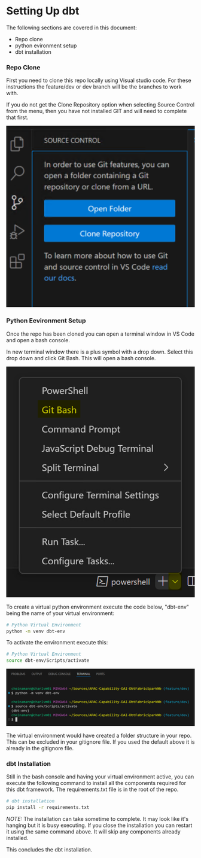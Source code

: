 # Setting Up dbt

The following sections are covered in this document:

- Repo clone
- python evironment setup
- dbt installation

### Repo Clone
First you need to clone this repo locally using Visual studio code. For these instructions the feature/dev or dev branch will be the branches to work with.

If you do not get the Clone Repository option when selecting Source Control from the menu, then you have not installed GIT and will need to complete that first.

![image info](./images/CloneRepo.png)

### Python Eevironment Setup

Once the repo has been cloned you can open a terminal window in VS Code and open a bash console.

In new terminal window there is a plus symbol with a drop down. Select this drop down and click Git Bash. This will open a bash console. 

![image info](./images/OpenBash.png)

To create a virtual python environment execute the code below, "dbt-env" being the name of your virtual environment:
```bash
# Python Virtual Environment
python -m venv dbt-env

```

To activate the environment execute this:
```bash
# Python Virtual Environment
source dbt-env/Scripts/activate

```

![image info](./images/pythonvenv.png)

The virtual environment would have created a folder structure in your repo. This can be excluded in your gitignore file. If you used the default above it is already in the gitignore file.

### dbt Installation

Still in the bash console and having your virtual environment active, you can execute the following command to install all the components required for this dbt framework. The requirements.txt file is in the root of the repo.
```bash
# dbt installation
pip install -r requirements.txt

```
*NOTE:* The installation can take sometime to complete. It may look like it's hanging but it is busy executing. If you close the installation you can restart it using the same command above. It will skip any components already installed. 

This concludes the dbt installation.